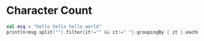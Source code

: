 # Character Count

```kotlin
val msg = "hello hello hello world"
println(msg.split("").filter{it!="" && it!=" "}.groupingBy { it }.eachCount())
```
